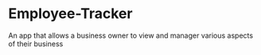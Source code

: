 # Employee-Tracker
An app that allows a business owner to view and manager various aspects of their business
